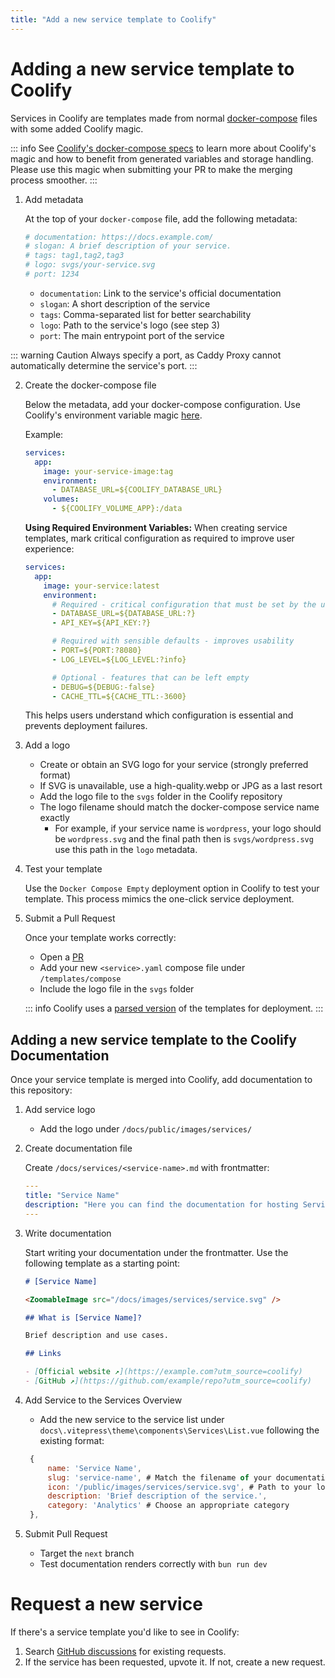 ```yaml
---
title: "Add a new service template to Coolify"
---
```


# Adding a new service template to Coolify

Services in Coolify are templates made from normal [docker-compose](https://docs.docker.com/reference/compose-file/) files with some added Coolify magic.

::: info
See [Coolify's docker-compose specs](/knowledge-base/docker/compose#coolify-s-magic-environment-variables) to learn more about Coolify's magic and how to benefit from generated variables and storage handling. Please use this magic when submitting your PR to make the merging process smoother.
:::

1. Add metadata

   At the top of your `docker-compose` file, add the following metadata:

   ```yaml
   # documentation: https://docs.example.com/
   # slogan: A brief description of your service.
   # tags: tag1,tag2,tag3
   # logo: svgs/your-service.svg
   # port: 1234
   ```

   - `documentation`: Link to the service's official documentation
   - `slogan`: A short description of the service
   - `tags`: Comma-separated list for better searchability
   - `logo`: Path to the service's logo (see step 3)
   - `port`: The main entrypoint port of the service

::: warning Caution
Always specify a port, as Caddy Proxy cannot automatically determine the service's port.
:::

2. Create the docker-compose file

   Below the metadata, add your docker-compose configuration. Use Coolify's environment variable magic [here](/knowledge-base/docker/compose#coolifys-magic-environment-variables).

   Example:

   ```yaml
   services:
     app:
       image: your-service-image:tag
       environment:
         - DATABASE_URL=${COOLIFY_DATABASE_URL}
       volumes:
         - ${COOLIFY_VOLUME_APP}:/data
   ```

   **Using Required Environment Variables:**
   When creating service templates, mark critical configuration as required to improve user experience:

   ```yaml
   services:
     app:
       image: your-service:latest
       environment:
         # Required - critical configuration that must be set by the user
         - DATABASE_URL=${DATABASE_URL:?}
         - API_KEY=${API_KEY:?}

         # Required with sensible defaults - improves usability
         - PORT=${PORT:?8080}
         - LOG_LEVEL=${LOG_LEVEL:?info}

         # Optional - features that can be left empty
         - DEBUG=${DEBUG:-false}
         - CACHE_TTL=${CACHE_TTL:-3600}
   ```

   This helps users understand which configuration is essential and prevents deployment failures.

3. Add a logo

   - Create or obtain an SVG logo for your service (strongly preferred format)
   - If SVG is unavailable, use a high-quality.webp or JPG as a last resort
   - Add the logo file to the `svgs` folder in the Coolify repository
   - The logo filename should match the docker-compose service name exactly
     - For example, if your service name is `wordpress`, your logo should be `wordpress.svg` and the final path then is `svgs/wordpress.svg` use this path in the `logo` metadata.

4. Test your template

   Use the `Docker Compose Empty` deployment option in Coolify to test your template. This process mimics the one-click service deployment.

5. Submit a Pull Request

   Once your template works correctly:

   - Open a [PR](https://github.com/coollabsio/coolify/compare)
   - Add your new `<service>.yaml` compose file under `/templates/compose`
   - Include the logo file in the `svgs` folder

   ::: info
   Coolify uses a [parsed version](https://github.com/coollabsio/coolify/blob/main/templates/service-templates.json) of the templates for deployment.
   :::

## Adding a new service template to the Coolify Documentation

Once your service template is merged into Coolify, add documentation to this repository:

1. Add service logo

   - Add the logo under `/docs/public/images/services/`

2. Create documentation file

   Create `/docs/services/<service-name>.md` with frontmatter:

   ```yaml
   ---
   title: "Service Name"
   description: "Here you can find the documentation for hosting Service Name with Coolify."
   ---
   ```

3. Write documentation

   Start writing your documentation under the frontmatter. Use the following template as a starting point:

   ```markdown
   # [Service Name]

   <ZoomableImage src="/docs/images/services/service.svg" />

   ## What is [Service Name]?

   Brief description and use cases.

   ## Links

   - [Official website ↗](https://example.com?utm_source=coolify)
   - [GitHub ↗](https://github.com/example/repo?utm_source=coolify)
   ```

4. Add Service to the Services Overview

   - Add the new service to the service list under `docs\.vitepress\theme\components\Services\List.vue` following the existing format:

   ```js
    {
        name: 'Service Name',
        slug: 'service-name', # Match the filename of your documentation file
        icon: '/public/images/services/service.svg', # Path to your logo
        description: 'Brief description of the service.',
        category: 'Analytics' # Choose an appropriate category
    },
   ```

5. Submit Pull Request

   - Target the `next` branch
   - Test documentation renders correctly with `bun run dev`

# Request a new service

If there's a service template you'd like to see in Coolify:

1. Search [GitHub discussions](https://github.com/coollabsio/coolify/discussions/categories/service-template-requests) for existing requests.
2. If the service has been requested, upvote it. If not, create a new request.
